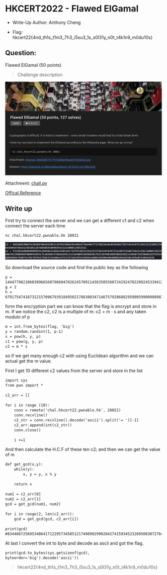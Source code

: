 # HKCERT2022 - Flawed ElGamal
- Write-Up Author: Anthony Cheng

- Flag: hkcert22{4nd_th1s_t1m3_7h3_i5su3_1s_s0l31y_n0t_t4k1n9_m0du10s}

## **Question:**
Flawed ElGamal (50 points)

>Challenge description

![img](./img/1.PNG)

Attachment: [chall.py](./chall.py)

[Offical Reference](https://hackmd.io/@blackb6a/hkcert-ctf-2022-i-en-3f8a9ef6)

## Write up
First try to connect the server and we can get a different c1 and c2 when connect the server each time

```
nc chal.hkcert22.pwnable.hk 28021
```

![img](./img/2.png)

So download the source code and find the public key as the following

```
p = 1444779821068309665607966047026245709114363505560724292470220924533941341173119282750461450104319554545087521581252757303050671443847680075401505584975539
g = 2
h = 679175474187312157096793918495021788380347146757928688295980599009809870413272456661249570962293053504169610388075260415234004679602069004959459298631976
```

form the encryption part we can know that the flag is encrypt and store in m. If we notice the c2, c2 is a multiple of m: c2 = m ⋅ s and any taken modulo of p

```
m = int.from_bytes(flag, 'big')
y = random.randint(1, p-1)
s = pow(h, y, p)
c1 = pow(g, y, p)
c2 = m * s
```

so if we get many enough c2 with using Euclidean algorithm and we can actual get the m value.

First I get 10 different c2 values from the server and store in the list

```
import sys
from pwn import *

c2_arr = []

for i in range (10):
    conn = remote('chal.hkcert22.pwnable.hk', 28021)
    conn.recvline()
    c2_str = conn.recvline().decode('ascii').split('= ')[-1]
    c2_arr.append(int(c2_str))
    conn.close()

    i +=1
```

And then calculate the H.C.F of these ten c2; and then we can get the value of m

```
def get_gcd(x,y):
    while(y):
        x, y = y, x % y
     
    return x

num1 = c2_arr[0]
num2 = c2_arr[1]
gcd = get_gcd(num1, num2)
 
for i in range(2, len(c2_arr)):
    gcd = get_gcd(gcd, c2_arr[i])
     
print(gcd)
#83448672569534864171229573458512174989029902842741593452328950830727646347780610376319346605942533326077868662184217408726599090969242638931830272893
```

At last I convert the int to byte and decode as ascii and got the flag.

```
print(gcd.to_bytes(sys.getsizeof(gcd), byteorder='big').decode('ascii'))
```

> hkcert22{4nd_th1s_t1m3_7h3_i5su3_1s_s0l31y_n0t_t4k1n9_m0du10s}
